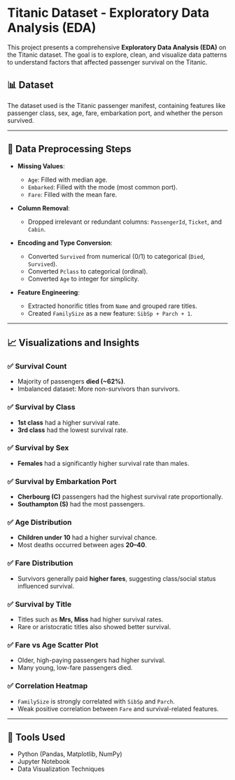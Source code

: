 # Titanic Dataset - Exploratory Data Analysis (EDA)

This project presents a comprehensive **Exploratory Data Analysis (EDA)** on the Titanic dataset. The goal is to explore, clean, and visualize data patterns to understand factors that affected passenger survival on the Titanic.

## 📊 Dataset
The dataset used is the Titanic passenger manifest, containing features like passenger class, sex, age, fare, embarkation port, and whether the person survived.

---

## 🔧 Data Preprocessing Steps

- **Missing Values**:
  - `Age`: Filled with median age.
  - `Embarked`: Filled with the mode (most common port).
  - `Fare`: Filled with the mean fare.

- **Column Removal**:
  - Dropped irrelevant or redundant columns: `PassengerId`, `Ticket`, and `Cabin`.

- **Encoding and Type Conversion**:
  - Converted `Survived` from numerical (0/1) to categorical (`Died`, `Survived`).
  - Converted `Pclass` to categorical (ordinal).
  - Converted `Age` to integer for simplicity.

- **Feature Engineering**:
  - Extracted honorific titles from `Name` and grouped rare titles.
  - Created `FamilySize` as a new feature: `SibSp + Parch + 1`.

---

## 📈 Visualizations and Insights

### ✅ Survival Count
- Majority of passengers **died (~62%)**.
- Imbalanced dataset: More non-survivors than survivors.

### ✅ Survival by Class
- **1st class** had a higher survival rate.
- **3rd class** had the lowest survival rate.

### ✅ Survival by Sex
- **Females** had a significantly higher survival rate than males.

### ✅ Survival by Embarkation Port
- **Cherbourg (C)** passengers had the highest survival rate proportionally.
- **Southampton (S)** had the most passengers.

### ✅ Age Distribution
- **Children under 10** had a higher survival chance.
- Most deaths occurred between ages **20–40**.

### ✅ Fare Distribution
- Survivors generally paid **higher fares**, suggesting class/social status influenced survival.

### ✅ Survival by Title
- Titles such as **Mrs, Miss** had higher survival rates.
- Rare or aristocratic titles also showed better survival.

### ✅ Fare vs Age Scatter Plot
- Older, high-paying passengers had higher survival.
- Many young, low-fare passengers died.

### ✅ Correlation Heatmap
- `FamilySize` is strongly correlated with `SibSp` and `Parch`.
- Weak positive correlation between `Fare` and survival-related features.

---

## 🚀 Tools Used
- Python (Pandas, Matplotlib, NumPy)
- Jupyter Notebook
- Data Visualization Techniques

